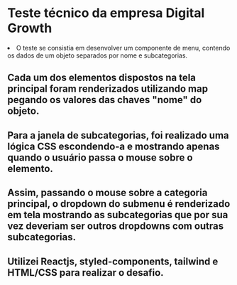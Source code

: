 # Teste técnico da empresa Digital Growth

<li>
  O teste se consistia em desenvolver um componente de menu, contendo os dados de um objeto separados por nome e subcategorias.
  
</li>

## Cada um dos elementos dispostos na tela principal foram renderizados utilizando map pegando os valores das chaves "nome" do objeto.

## Para a janela de subcategorias, foi realizado uma lógica CSS escondendo-a e mostrando apenas quando o usuário passa o mouse sobre o elemento.

## Assim, passando o mouse sobre a categoria principal, o dropdown do submenu é renderizado em tela mostrando as subcategorias que por sua vez deveriam ser outros dropdowns com outras subcategorias.

## Utilizei Reactjs, styled-components, tailwind e HTML/CSS para realizar o desafio.
